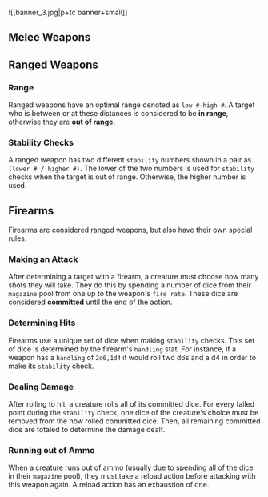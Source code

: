 ![[banner_3.jpg|p+tc banner+small]]
## Melee Weapons

## Ranged Weapons

### Range
Ranged weapons have an optimal range denoted as `low #-high #`. A target who is between or at these distances is considered to be **in range**, otherwise they are **out of range**.

### Stability Checks
A ranged weapon has two different `stability` numbers shown in a pair as `(lower # / higher #)`. The lower of the two numbers is used for `stability` checks when the target is out of range. Otherwise, the higher number is used.

## Firearms
Firearms are considered ranged weapons, but also have their own special rules.

### Making an Attack
After determining a target with a firearm, a creature must choose how many shots they will take. They do this by spending a number of dice from their `magazine` pool from one up to the weapon's `fire rate`. These dice are considered **committed** until the end of the action.

### Determining Hits
Firearms use a unique set of dice when making `stability` checks. This set of dice is determined by the firearm's `handling` stat. For instance, if a weapon has a `handling` of `2d6,1d4` it would roll two d6s and a d4 in order to make its `stability` check.

### Dealing Damage
After rolling to hit, a creature rolls all of its committed dice. For every failed point during the `stability` check, one dice of the creature's choice must be removed from the now rolled committed dice. Then, all remaining committed dice are totaled to determine the damage dealt.

### Running out of Ammo
When a creature runs out of ammo (usually due to spending all of the dice in their `magazine` pool), they must take a reload action before attacking with this weapon again. A reload action has an exhaustion of one.